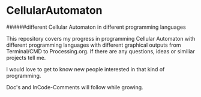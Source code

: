 # CellularAutomaton
######different Cellular Automaton in different programming languages 
 
This repository covers my progress in programming Cellular Automaton 
with different programming languages with different graphical outputs from Terminal/CMD to Processing.org. 
If there are any questions, ideas or similiar projects tell me. 
 

I would love to get to know new people interested in that kind of programming. 
 
 
Doc's and InCode-Comments will follow while growing. 